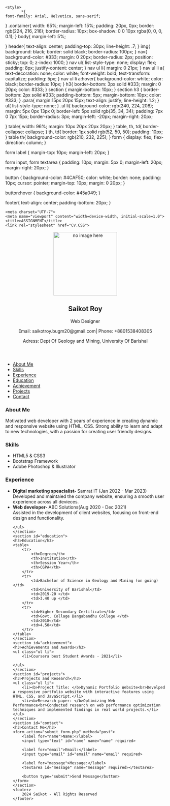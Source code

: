 <!DOCTYPE html>
<html lang="en">
<head>

    <style>
	       *{
    font-family: Arial, Helvetica, sans-serif;
}
.container{
    width: 65%;
    margin-left: 15%;
    padding: 20px, 0px;
    border: rgb(224, 216, 216);
    border-radius: 10px;
    box-shadow: 0 0 10px rgba(0, 0, 0, 0.1);
}
body{
    margin-left: 5%;
    
}
header{
    text-align: center;
    padding-top: 30px;
    line-height: .7;
}
img{
    background: black;
    border: solid black;
    border-radius: 100px;
}
nav{
    background-color: #333;
    margin: 0 20px;
    border-radius: 2px;
    position: sticky;
    top: 0;
    z-index: 1000;
}
nav ul{
    list-style-type: none;
    display: flex;
    padding: 8px;
    justify-content: center;
}
nav ul li{
    margin: 0 21px;
}
nav ul li a{
    text-decoration: none;
    color: white;
    font-weight: bold;
    text-transform: capitalize;
    padding: 5px;
}
nav ul li a:hover{
    background-color: white;
    color: black;
    border-radius: 10px;
}
h3{
    border-bottom: 3px solid #333;
    margin: 0 20px;
    color: #333;
}
section {
    margin-bottom: 10px;
}
section h3 {
    border-bottom: 2px solid #333;
    padding-bottom: 5px;
    margin-bottom: 10px;
    color: #333;
}
.para{
    margin:15px 20px 15px;
    text-align: justify;
    line-height: 1.2;
}
ul{
    list-style-type: none;
}
.ul li{
    background-color: rgb(240, 224, 208);
    margin: 5px 0px 13px 0;
    border-left: 5px solid rgb(35, 34, 34);
    padding: 7px 0 7px 15px;
    border-radius: 3px;
    margin-left: -20px;
    margin-right: 20px;

}
table{
    width: 96%;
    margin: 10px 20px 20px 20px;
}
table, th, td{
    border-collapse: collapse;
}
th, td{
    border: 1px solid rgb(52, 50, 50);
    padding: 10px;
}
table th{
    background-color: rgb(210, 232, 225);
}
form {
    display: flex;
    flex-direction: column;
}

form label {
    margin-top: 10px;
    margin-left: 20px;
}

form input, form textarea {
    padding: 10px;
    margin: 5px 0;
    margin-left: 20px;
    margin-right: 20px;
}

button {
    background-color: #4CAF50;
    color: white;
    border: none;
    padding: 10px;
    cursor: pointer;
    margin-top: 10px;
   margin: 0 20px;
}

button:hover {
    background-color: #45a049;
}
  
footer{
    text-align: center;
    padding-bottom: 20px;
}
	</style>
	
	
    <meta charset="UTF-7">
    <meta name="viewport" content="width=device-width, initial-scale=1.0">
    <title>ASSIGNMENT</title>
    <link rel="stylesheet" href="CV.CSS">
</head>
<body>
    <div class="container">
    <header>
    <img src="photo.jpg" height="200px" width="200px" alt="no image here">
    <h2>Saikot Roy</h2>
    <p>Web Designer</p>
    <p>Email: saikotroy.bugm20@gmail.com| Phone: +8801538408305</p>
    <p>Adress: Dept Of Geology and Mining, University Of Barishal</p>
    </header>
    <nav>
        <ul>
            <li><a href="#about">About Me</a></li>
            <li><a href="#skills">Skills</a></li>
            <li><a href="#experience">Experience</a></li>
            <li><a href="#education">Education</a></li>
            <li><a href="#achievement">Achievement</a></li>
            <li><a href="#projects">Projects</a></li>
            <li><a href="#contact">Contact</a></li>
        </ul>
    </nav>
    <selection>
    <h3>About Me</h3>
    <p class="para">Motivated web developer with 2 years of experience in creating dynamic and responsive website using HTML, CSS. Strong ability to learn and adapt to new technologies, with a passion for creating user friendly designs.</p>
    </selection>
    <section id="skills">
    <h3>Skills</h3>
    <ul class="ul li">
        <li>HTML5 & CSS3</li>
        <li>Bootstrap Framework</li>
        <li>Adobe Photoshop & Illustrator</li>
    </ul>
    </section>
    <section id="experience">
    <h3>Experience</h3>
    <ul class="ul li">
        <li><b>Digital marketing speacialist- </b> Samrat IT (Jan 2022 - Mar 2023)<br>Developed and maintaied the company website, ensuring a smooth user experience across all devieces.</li>
        <li><b>Web developer- </b>ABC Solutions(Aug 2020 - Dec 2021)<br>Assisted in the development of client websites, focusing on front-end design and functionality.</li>
      
    </ul>
    </section>
    <section id="education">
    <h3>Education</h3>
    <table>
        <tr>
            <th>Degree</th>
            <th>Institution</th>
            <th>Session Year</th>
            <th>CGPA</th>
        </tr>
        <tr>
            <td>Bachelor of Science in Geology and Mining (on going) </td>
            <td>University of Barishal</td>
            <td>2019-20 </td>
            <td>3.40 up </td>
        </tr>
        <tr>
            <td>Higher Secondary Certificate</td>
            <td>Govt. Collage Bangabandhu College </td>
            <td>2018</td>
            <td>4.50</td>
        </tr>
    </table>
    </section>
    <section id="achievement">
    <h3>Achievements and Awards</h3>
    <ul class="ul li">
        <li>Coursera best Student Awards - 2021</li>
        
    </ul>
    </section>
    <section id="projects">
    <h3>Projects and Research</h3>
    <ul class="ul li">
        <li><b>Project Title: </b>Dynamic Portfolio Website<br>Develped a responsive portfolio website with interactive features using HTML, CSS, and JavaScript.</li>
        <li><b>Research paper: </b>Optimizing Web Performance<br>Conducted research on web performance optimization techniques and implemented findings in real world projects.</li>
    </ul>
    </section>
    <section id="contact">
    <h3>Contact Me</h3>
    <form action="submit_form.php" method="post">
        <label for="name">Name:</label>
        <input type="text" id="name" name="name" required>
        
        <label for="email">Email:</label>
        <input type="email" id="email" name="email" required>
        
        <label for="message">Message:</label>
        <textarea id="message" name="message" required></textarea>
        
        <button type="submit">Send Message</button>
    </form>
    </section>
    <footer>
        2024 Saikot - All Rights Reserved
    </footer>
</div>
</body>
</html>
